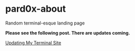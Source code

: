 # pard0x-about
Random terminal-esque landing page


**Please see the following post. There are updates coming.**

[Updating My Terminal Site](https://www.tiffanywhite.dev/shorts/updating-my-terminal-site/)
